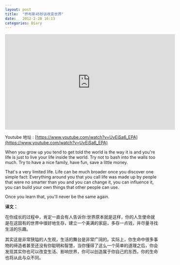 ```yaml
---
layout: post
title:  "乔布斯45秒谈改变世界"
date:   2012-2-28 16:13
categories: Diary
---
```


<iframe width="560" height="315" src="https://www.youtube.com/embed/UvEiSa6_EPA" frameborder="0" allowfullscreen></iframe>

Youtube 地址 : [https://www.youtube.com/watch?v=UvEiSa6_EPA](https://www.youtube.com/watch?v=UvEiSa6_EPA)

When you grow up you tend to get told the world is the way it is and you're life is just to live your life inside the world. Try not to bash into the walls too much. Try to have a nice family, have fun, save a little money.

That's a very limited life. Life can be much broader once you discover one simple fact: Everything around you that you call life was made up by people that were no smarter than you and you can change it, you can influence it, you can build your own things that other people can use.

Once you learn that, you'll never be the same again.

**译文：**

在你成长的过程中，肯定一直会有人告诉你:世界原本就是这样，你的人生使命就是在这固有的世界中很好地生存，建立一个美满的家庭，多存一点钱，并尽量寻找生活的乐趣。

其实这是非常狭隘的人生观，生活的舞台是非常广阔的。实际上，你生命中很多事物的缔造者甚至还没有你聪明和智慧，当你懂得了这么一个简单的道理之后，你会发现其实你也可以改变生活、影响世界，你可以创造属于你自己的东西，你的生命也将从此与众不同。
